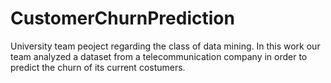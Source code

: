 # CustomerChurnPrediction
University team peoject regarding the class of data mining. In this work our team analyzed a dataset from a telecommunication company in order to predict the churn of its current costumers.
